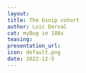 ```yaml
---
layout:
title: The bsnip cohort
author: Loic Dorval
cat: myBug in 180s
teasing: 
presentation_url: 
icon: default.png
date: 2022-12-5
---
```

